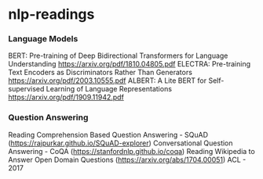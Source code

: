 # nlp-readings


### Language Models

BERT: Pre-training of Deep Bidirectional Transformers for Language Understanding https://arxiv.org/pdf/1810.04805.pdf
ELECTRA: Pre-training Text Encoders as Discriminators Rather Than Generators https://arxiv.org/pdf/2003.10555.pdf
ALBERT: A Lite BERT for Self-supervised Learning of Language Representations https://arxiv.org/pdf/1909.11942.pdf


### Question Answering

Reading Comprehension Based Question Answering - SQuAD (https://rajpurkar.github.io/SQuAD-explorer)
Conversational Question Answering - CoQA (https://stanfordnlp.github.io/coqa)
Reading Wikipedia to Answer Open Domain Questions (https://arxiv.org/abs/1704.00051) ACL - 2017

